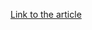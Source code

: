 [Link to the article](https://www.fireeye.com/blog/threat-research/2021/03/sunshuttle-second-stage-backdoor-targeting-us-based-entity.html)

